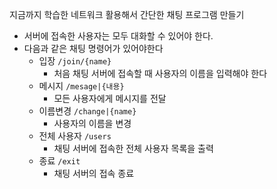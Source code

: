 지금까지 학습한 네트워크 활용해서 간단한 채팅 프로그램 만들기

- 서버에 접속한 사용자는 모두 대화할 수 있어야 한다.
- 다음과 같은 채팅 명령어가 있어야한다
  - 입장 ``/join/{name}``
    - 처음 채팅 서버에 접속할 때 사용자의 이름을 입력해야 한다
  - 메시지 ``/mesage|{내용}``
    - 모든 사용자에게 메시지를 전달
  - 이름변경 ``/change|{name}``
    - 사용자의 이름을 변경
  - 전체 사용자 ``/users``
    - 채팅 서버에 접속한 전체 사용자 목록을 출력
  - 종료 ``/exit``
    - 채팅 서버의 접속 종료